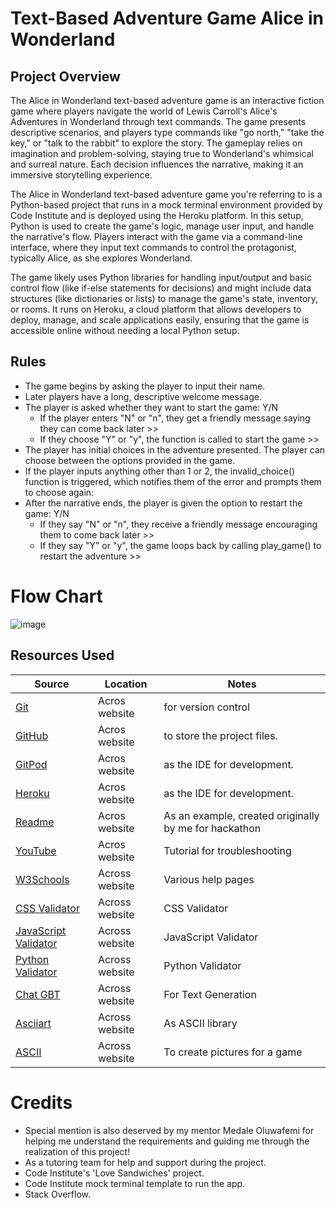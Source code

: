 
# Text-Based Adventure Game Alice in Wonderland


## Project Overview

The Alice in Wonderland text-based adventure game is an interactive fiction game where players navigate the world of Lewis Carroll's Alice's Adventures in Wonderland through text commands. The game presents descriptive scenarios, and players type commands like "go north," "take the key," or "talk to the rabbit" to explore the story. The gameplay relies on imagination and problem-solving, staying true to Wonderland's whimsical and surreal nature. Each decision influences the narrative, making it an immersive storytelling experience.

The Alice in Wonderland text-based adventure game you're referring to is a Python-based project that runs in a mock terminal environment provided by Code Institute and is deployed using the Heroku platform. In this setup, Python is used to create the game's logic, manage user input, and handle the narrative's flow. Players interact with the game via a command-line interface, where they input text commands to control the protagonist, typically Alice, as she explores Wonderland.

The game likely uses Python libraries for handling input/output and basic control flow (like if-else statements for decisions) and might include data structures (like dictionaries or lists) to manage the game's state, inventory, or rooms. It runs on Heroku, a cloud platform that allows developers to deploy, manage, and scale applications easily, ensuring that the game is accessible online without needing a local Python setup.

## Rules

- The game begins by asking the player to input their name.
- Later players have a long, descriptive welcome message.
- The player is asked whether they want to start the game: Y/N
  - If the player enters "N" or "n", they get a friendly message saying they can come back later >>
  -  If they choose "Y" or "y", the function is called to start the game >>
- The player has initial choices in the adventure presented. The player can choose between the options provided in the game.
- If the player inputs anything other than 1 or 2, the invalid_choice() function is triggered, which notifies them of the error and prompts them to choose again:
- After the narrative ends, the player is given the option to restart the game: Y/N
  - If they say "N" or "n", they receive a friendly message encouraging them to come back later >>
  - If they say "Y" or "y", the game loops back by calling play_game() to restart the adventure >>




# Flow Chart


![image](https://github.com/user-attachments/assets/93782981-defd-45bd-a015-617edc8acdbb)

## Resources Used

| Source                                                                                                               | Location       | Notes                        |
| -------------------------------------------------------------------------------------------------------------------- | -------------- | ---------------------------- |
| [Git](https://git-scm.com/)                                                                                          | Acros website  | for version control          |
| [GitHub](https://github.com/)                                                                                        | Acros website  | to store the project files.  |
| [GitPod](https://www.gitpod.io/)                                                                                     | Acros website  | as the IDE for development.  |
| [Heroku](https://dashboard.heroku.com/apps)                                                                          | Acros website  | as the IDE for development.  |
| [Readme](https://github.com/Angela-Sin/Retro-Game)                                                                   | Acros website  | As an example, created originally by me for hackathon |
| [YouTube](https://www.youtube.com/)                                                                                  | Acros website  | Tutorial for troubleshooting |
| [W3Schools](https://www.w3schools.com/)                                                                              | Across website | Various help pages           |
| [CSS Validator](https://jigsaw.w3.org/css-validator/)                                                                | Across website | CSS Validator                |
| [JavaScript Validator](https://jshint.com/)                                                                          | Across website | JavaScript Validator         |
| [Python Validator](https://pep8ci.herokuapp.com/)                                                                    | Across website | Python Validator             |
| [Chat GBT](https://chatgpt.com/)                                                                                     | Across website | For Text Generation          |
| [Asciiart](https://asciiart.website/)                                                                                | Across website | As ASCII library             |
| [ASCII](https://www.asciiart.eu/)                                                                                    | Across website | To create pictures for a game|






# Credits

- Special mention is also deserved by my mentor Medale Oluwafemi for helping me understand the requirements and guiding me through the realization of this project!
- As a tutoring team for help and support during the project.
- Code Institute's 'Love Sandwiches' project.
- Code Institute mock terminal template to run the app.
- Stack Overflow.


